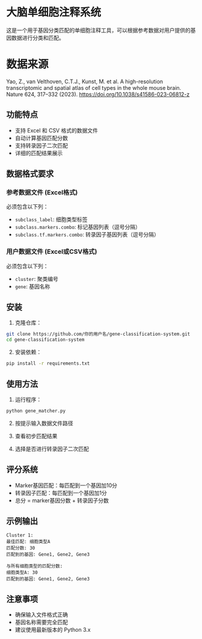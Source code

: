 # 大脑单细胞注释系统

这是一个用于基因分类匹配的单细胞注释工具，可以根据参考数据对用户提供的基因数据进行分类和匹配。

# 数据来源
Yao, Z., van Velthoven, C.T.J., Kunst, M. et al. A high-resolution transcriptomic and spatial atlas of cell types in the whole mouse brain. Nature 624, 317–332 (2023). https://doi.org/10.1038/s41586-023-06812-z

## 功能特点

- 支持 Excel 和 CSV 格式的数据文件
- 自动计算基因匹配分数
- 支持转录因子二次匹配
- 详细的匹配结果展示

## 数据格式要求

### 参考数据文件 (Excel格式)
必须包含以下列：
- `subclass_label`: 细胞类型标签
- `subclass.markers.combo`: 标记基因列表（逗号分隔）
- `subclass.tf.markers.combo`: 转录因子基因列表（逗号分隔）

### 用户数据文件 (Excel或CSV格式)
必须包含以下列：
- `cluster`: 聚类编号
- `gene`: 基因名称

## 安装

1. 克隆仓库：
```bash
git clone https://github.com/你的用户名/gene-classification-system.git
cd gene-classification-system
```

2. 安装依赖：
```bash
pip install -r requirements.txt
```

## 使用方法

1. 运行程序：
```bash
python gene_matcher.py
```

2. 按提示输入数据文件路径

3. 查看初步匹配结果

4. 选择是否进行转录因子二次匹配

## 评分系统

- Marker基因匹配：每匹配到一个基因加10分
- 转录因子匹配：每匹配到一个基因加1分
- 总分 = marker基因分数 + 转录因子分数

## 示例输出

```
Cluster 1:
最佳匹配: 细胞类型A
匹配分数: 30
匹配到的基因: Gene1, Gene2, Gene3

与所有细胞类型的匹配分数:
细胞类型A: 30
匹配到的基因: Gene1, Gene2, Gene3
```

## 注意事项

- 确保输入文件格式正确
- 基因名称需要完全匹配
- 建议使用最新版本的 Python 3.x
